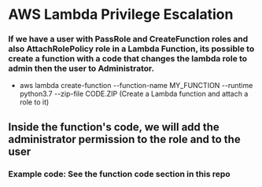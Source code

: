 # AWS Lambda Privilege Escalation

### If we have a user with PassRole and CreateFunction roles and also AttachRolePolicy role in a Lambda Function, its possible to create a function with a code that changes the lambda role to admin then the user to Administrator.

 - aws lambda create-function --function-name MY_FUNCTION --runtime python3.7 --zip-file CODE.ZIP (Create a Lambda function and attach a role to it)

## Inside the function's code, we will add the administrator permission to the role and to the user

### Example code: See the function code section in this repo
